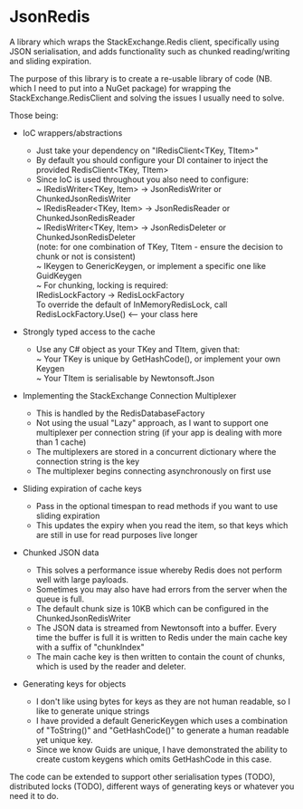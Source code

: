 # JsonRedis
A library which wraps the StackExchange.Redis client, specifically using JSON serialisation, and adds functionality such as chunked reading/writing and sliding expiration.

The purpose of this library is to create a re-usable library of code (NB. which I need to put into a NuGet package) for wrapping the StackExchange.RedisClient and solving the issues I usually need to solve.

Those being:

* IoC wrappers/abstractions<br/>
   - Just take your dependency on "IRedisClient<TKey, TItem>"<br/>
   - By default you should configure your DI container to inject the provided RedisClient<TKey, TItem><br/>
   - Since IoC is used throughout you also need to configure:<br/>
     ~ IRedisWriter<TKey, Item> -> JsonRedisWriter or ChunkedJsonRedisWriter<br/>
     ~ IRedisReader<TKey, Item> -> JsonRedisReader or ChunkedJsonRedisReader<br/>
     ~ IRedisWriter<TKey, Item> -> JsonRedisDeleter or ChunkedJsonRedisDeleter<br/>
     (note: for one combination of TKey, TItem - ensure the decision to chunk or not is consistent)<br/>
     ~ IKeygen<TKey> to GenericKeygen<TKey>, or implement a specific one like GuidKeygen<br/>
     ~ For chunking, locking is required:<br/>
             IRedisLockFactory -> RedisLockFactory<br/>
             To override the default of InMemoryRedisLock, call RedisLockFactory.Use<IRedisLock>() <-- your class here<br/>
     
* Strongly typed access to the cache<br/>
  - Use any C# object as your TKey and TItem, given that:<br/>
      ~ Your TKey is unique by GetHashCode(), or implement your own Keygen<br/>
      ~ Your TItem is serialisable by Newtonsoft.Json<br/>
      
* Implementing the StackExchange Connection Multiplexer<br/>
  - This is handled by the RedisDatabaseFactory<br/>
  - Not using the usual "Lazy<ConnectionMulitplexer>" approach, as I want to support one multiplexer per connection string (if your app is dealing with more than 1 cache)<br/>
  - The multiplexers are stored in a concurrent dictionary where the connection string is the key<br/>
  - The multiplexer begins connecting asynchronously on first use<br/>
    
* Sliding expiration of cache keys<br/>
  - Pass in the optional timespan to read methods if you want to use sliding expiration<br/>
  - This updates the expiry when you read the item, so that keys which are still in use for read purposes live longer<br/>
  
* Chunked JSON data<br/>
  - This solves a performance issue whereby Redis does not perform well with large payloads.<br/>
  - Sometimes you may also have had errors from the server when the queue is full.<br/>
  - The default chunk size is 10KB which can be configured in the ChunkedJsonRedisWriter<br/>
  - The JSON data is streamed from Newtonsoft into a buffer. Every time the buffer is full it is written to Redis under the main cache key with a suffix of "chunkIndex"<br/>
  - The main cache key is then written to contain the count of chunks, which is used by the reader and deleter.<br/>
  
* Generating keys for objects<br/>
  - I don't like using bytes for keys as they are not human readable, so I like to generate unique strings<br/>
  - I have provided a default GenericKeygen which uses a combination of "ToString()" and "GetHashCode()" to generate a human readable yet unique key.<br/>
  - Since we know Guids are unique, I have demonstrated the ability to create custom keygens which omits GetHashCode in this case.<br/>


The code can be extended to support other serialisation types (TODO), distributed locks (TODO), different ways of generating keys or whatever you need it to do.
